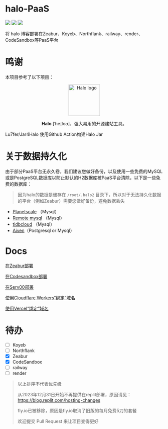 # halo-PaaS
![](https://badgen.net/github/license/V-UwU/halo-PaaS) ![](https://badgen.net/github/release/V-UwU/halo-PaaS/stable) ![](https://badgen.net/github/stars/V-UwU/halo-PaaS)

将 halo 博客部署在Zeabur、Koyeb、Northflank、railway、render、CodeSandbox等PaaS平台


# 鸣谢
本项目参考了以下项目：
<p align="center">
    <a href="https://halo.run" target="_blank" rel="noopener noreferrer">
        <img width="100" src="https://halo.run/logo" alt="Halo logo" />
    </a>
</p>
<p align="center"><b>Halo</b> [ˈheɪloʊ]，强大易用的开源建站工具。</p>


Lu7fer/Jar4Halo 使用Github Action构建Halo Jar

# 关于数据持久化
由于部分PaaS平台无永久卷，我们建议您做好备份，以及使用一些免费的MySQL或是PostgreSQL数据库以防止默认的H2数据库被PaaS平台清除，以下是一些免费的数据库：

> 因为halo的数据是储存在 `/root/.halo2` 目录下，所以对于无法持久化数据的平台（例如Zeabur）需要您做好备份，避免数据丢失

- [Planetscale](https://app.planetscale.com/) （Mysql）
- [Remote mysql](https://remotemysql.com/) （Mysql）
- [tidbcloud](https://tidbcloud.com) （Mysql）
- [Aiven](https://console.aiven.io/)（Postgresql or Mysql）

# Docs

[在Zeabur部署](https://github.com/V-Official-233/halo-PaaS/blob/main/docs/Zeabur.md)

[在Codesandbox部署](https://github.com/V-Official-233/halo-PaaS/blob/main/docs/Codesandbox.md)

[在Serv00部署](https://github.com/V-Official-233/halo-PaaS/blob/main/docs/Serv00.md)

[使用Cloudflare Workers“绑定”域名](https://github.com/V-Official-233/halo-PaaS/blob/main/docs/Cloudflare-Workers.md)

[使用Vercel“绑定”域名](https://github.com/V-Official-233/halo-PaaS/blob/main/docs/Vercel.md)


# 待办
- [ ] Koyeb
- [ ] Northflank
- [x] Zeabur
- [x] CodeSandbox
- [ ] railway
- [ ] render

> 以上排序不代表优先级
>
> 从2023年12月31日开始不再提供在replit部署，原因请见：https://blog.replit.com/hosting-changes
>
> fly.io已被移除，原因是fly.io取消了旧版的每月免费5刀的套餐
> 
> 欢迎提交 Pull Request 来让项目变得更好
